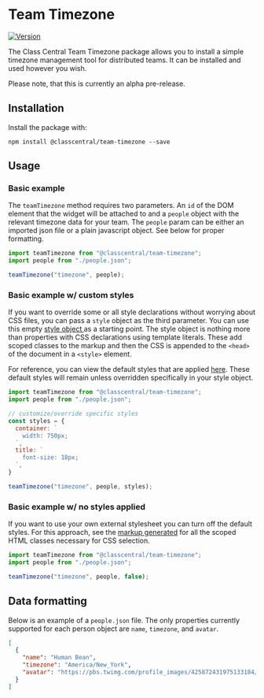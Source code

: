 # Team Timezone

[![Version](https://img.shields.io/npm/v/@classcentral/team-timezone.svg)](https://www.npmjs.org/package/@classcentral/team-timezone)

The Class Central Team Timezone package allows you to install a simple timezone management tool for distributed teams. It can be installed and used however you wish.

Please note, that this is currently an alpha pre-release.

## Installation

Install the package with:

    npm install @classcentral/team-timezone --save

## Usage

### Basic example
The `teamTimezone` method requires two parameters. An `id` of the DOM element that the widget will be attached to and a `people` object with the relevant timezone data for your team. The `people` param can be either an imported json file or a plain javascript object. See below for proper formatting.

```javascript
import teamTimezone from "@classcentral/team-timezone";
import people from "./people.json";

teamTimezone("timezone", people);
```

### Basic example w/ custom styles
If you want to override some or all style declarations without worrying about CSS files, you can pass a `style` object as the third parameter. You can use this empty [style object ](src/example.style.js) as a starting point. The style object is nothing more than properties with CSS declarations using template literals. These add scoped classes to the markup and then the CSS is appended to the `<head>` of the document in a `<style>` element.

For reference, you can view the default styles that are applied [here](src/teamzone.style.js). These default styles will remain unless overridden specifically in your style object.

```javascript
import teamTimezone from "@classcentral/team-timezone";
import people from "./people.json";

// customize/override specific styles
const styles = {
  container: `
    width: 750px;
  `,
  title: `
    font-size: 18px;
  `,
}

teamTimezone("timezone", people, styles);
```

### Basic example w/ no styles applied
If you want to use your own external stylesheet you can turn off the default styles. For this approach, see the [markup generated](docs/generated.html) for all the scoped HTML classes necessary for CSS selection.

```javascript
import teamTimezone from "@classcentral/team-timezone";
import people from "./people.json";

teamTimezone("timezone", people, false);
```

## Data formatting
Below is an example of a `people.json` file. The only properties currently supported for each person object are `name`, `timezone`, and `avatar`.

```json
[
  {
    "name": "Human Bean",
    "timezone": "America/New_York",
    "avatar": "https://pbs.twimg.com/profile_images/425872431975133184/OLU3zsLe_400x400.jpeg",
  }
]
```
